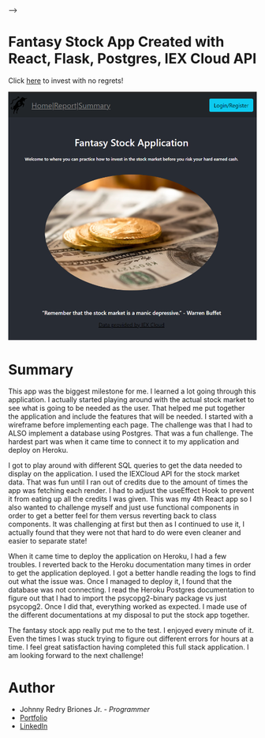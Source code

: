 <!-- ![Under Construction](src/stockAppUnderConstructionReadMe.png)

<!-- Installation Instructions
1) Install postgres
2) Run backup.sql script in sql_backup directory --> -->

# Fantasy Stock App Created with React, Flask, Postgres, IEX Cloud API

Click [here](https://fantasy-stock-app.herokuapp.com/) to invest with no regrets!

![Fantasy Stock App](src/images/readMePicture.png)

# Summary

This app was the biggest milestone for me. I learned a lot going through this application. I actually started playing around with the actual stock market to see what is going to be needed as the user. That helped me put together the application and include the features that will be needed. I started with a wireframe before implementing each page. The challenge was that I had to ALSO implement a database using Postgres. That was a fun challenge. The hardest part was when it came time to connect it to my application and deploy on Heroku.

I got to play around with different SQL queries to get the data needed to display on the application. I used the IEXCloud API for the stock market data. That was fun until I ran out of credits due to the amount of times the app was fetching each render. I had to adjust the useEffect Hook to prevent it from eating up all the credits I was given. This was my 4th React app so I also wanted to challenge myself and just use functional components in order to get a better feel for them versus reverting back to class components. It was challenging at first but then as I continued to use it, I actually found that they were not that hard to do were even cleaner and easier to separate state!

When it came time to deploy the application on Heroku, I had a few troubles. I reverted back to the Heroku documentation many times in order to get the application deployed. I got a better handle reading the logs to find out what the issue was. Once I managed to deploy it, I found that the database was not connecting. I read the Heroku Postgres documentation to figure out that I had to import the psycopg2-binary package vs just psycopg2. Once I did that, everything worked as expected. I made use of the different documentations at my disposal to put the stock app together.

The fantasy stock app really put me to the test. I enjoyed every minute of it. Even the times I was stuck trying to figure out different errors for hours at a time. I feel great satisfaction having completed this full stack application. I am looking forward to the next challenge!

# Author
* Johnny Redry Briones Jr. - *Programmer*
* [Portfolio](https://www.johnnybrionesjr.com/)
* [LinkedIn](https://www.linkedin.com/in/johnny-briones-b6068383/)